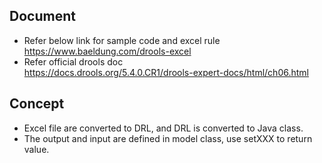 ## Document
- Refer below link for sample code and excel rule  
https://www.baeldung.com/drools-excel
- Refer official drools doc  
https://docs.drools.org/5.4.0.CR1/drools-expert-docs/html/ch06.html

## Concept
- Excel file are converted to DRL, and DRL is converted to Java class.
- The output and input are defined in model class, use setXXX to return value.
